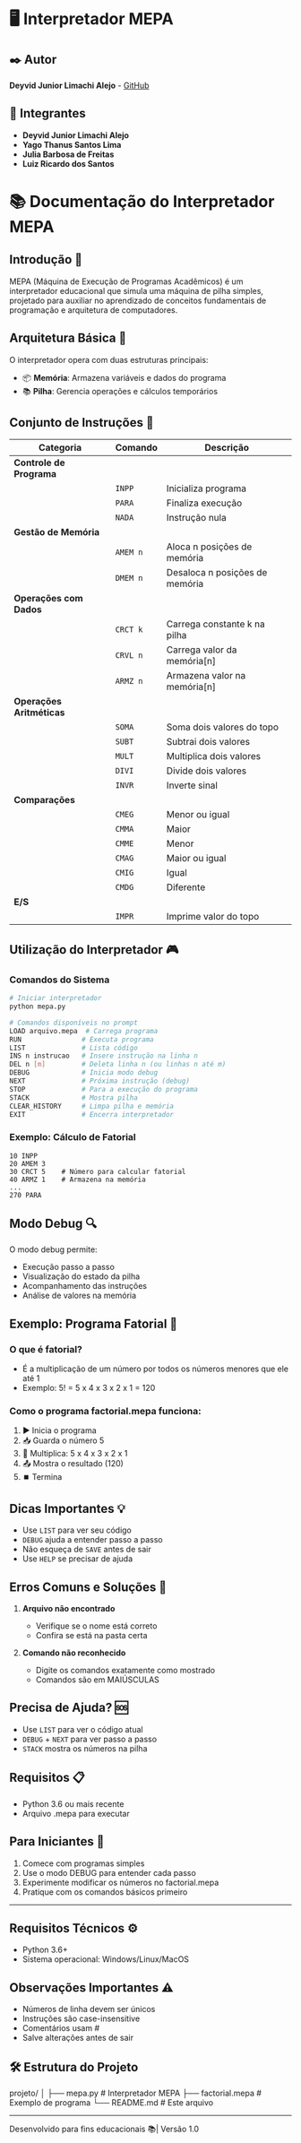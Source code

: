 # 🖥️ Interpretador MEPA

## ✒️ Autor
**Deyvid Junior Limachi Alejo** - [GitHub](https://github.com/deyvidjunior/COMPILADORES---PROVA-.git)

## 👥 Integrantes
- **Deyvid Junior Limachi Alejo**
- **Yago Thanus Santos Lima**
- **Julia Barbosa de Freitas** 
- **Luiz Ricardo dos Santos**

# 📚 Documentação do Interpretador MEPA

## Introdução 🤔
MEPA (Máquina de Execução de Programas Acadêmicos) é um interpretador educacional que simula uma máquina de pilha simples, projetado para auxiliar no aprendizado de conceitos fundamentais de programação e arquitetura de computadores.

## Arquitetura Básica 🔧
O interpretador opera com duas estruturas principais:
- 📦 **Memória**: Armazena variáveis e dados do programa
- 📚 **Pilha**: Gerencia operações e cálculos temporários

## Conjunto de Instruções 📝
| Categoria | Comando | Descrição |
|-----------|---------|-----------|
| **Controle de Programa** |
| | `INPP` | Inicializa programa |
| | `PARA` | Finaliza execução |
| | `NADA` | Instrução nula |
| **Gestão de Memória** |
| | `AMEM n` | Aloca n posições de memória |
| | `DMEM n` | Desaloca n posições de memória |
| **Operações com Dados** |
| | `CRCT k` | Carrega constante k na pilha |
| | `CRVL n` | Carrega valor da memória[n] |
| | `ARMZ n` | Armazena valor na memória[n] |
| **Operações Aritméticas** |
| | `SOMA` | Soma dois valores do topo |
| | `SUBT` | Subtrai dois valores |
| | `MULT` | Multiplica dois valores |
| | `DIVI` | Divide dois valores |
| | `INVR` | Inverte sinal |
| **Comparações** |
| | `CMEG` | Menor ou igual |
| | `CMMA` | Maior |
| | `CMME` | Menor |
| | `CMAG` | Maior ou igual |
| | `CMIG` | Igual |
| | `CMDG` | Diferente |
| **E/S** |
| | `IMPR` | Imprime valor do topo |

## Utilização do Interpretador 🎮

### Comandos do Sistema
```bash
# Iniciar interpretador
python mepa.py

# Comandos disponíveis no prompt
LOAD arquivo.mepa  # Carrega programa
RUN               # Executa programa
LIST              # Lista código
INS n instrucao   # Insere instrução na linha n
DEL n [m]         # Deleta linha n (ou linhas n até m)
DEBUG             # Inicia modo debug
NEXT              # Próxima instrução (debug)
STOP              # Para a execução do programa
STACK             # Mostra pilha
CLEAR_HISTORY     # Limpa pilha e memória
EXIT              # Encerra interpretador
```

### Exemplo: Cálculo de Fatorial
```mepa
10 INPP
20 AMEM 3
30 CRCT 5    # Número para calcular fatorial
40 ARMZ 1    # Armazena na memória
...
270 PARA
```

## Modo Debug 🔍
O modo debug permite:
- Execução passo a passo
- Visualização do estado da pilha
- Acompanhamento das instruções
- Análise de valores na memória


## Exemplo: Programa Fatorial 🌟

### O que é fatorial?
- É a multiplicação de um número por todos os números menores que ele até 1
- Exemplo: 5! = 5 x 4 x 3 x 2 x 1 = 120

### Como o programa factorial.mepa funciona:
1. ▶️ Inicia o programa
2. 📥 Guarda o número 5
3. 🔄 Multiplica: 5 x 4 x 3 x 2 x 1
4. 📤 Mostra o resultado (120)
5. ⏹️ Termina

## Dicas Importantes 💡
- Use `LIST` para ver seu código
- `DEBUG` ajuda a entender passo a passo
- Não esqueça de `SAVE` antes de sair
- Use `HELP` se precisar de ajuda

## Erros Comuns e Soluções 🚨
1. **Arquivo não encontrado**
   - Verifique se o nome está correto
   - Confira se está na pasta certa

2. **Comando não reconhecido**
   - Digite os comandos exatamente como mostrado
   - Comandos são em MAIÚSCULAS

## Precisa de Ajuda? 🆘
- Use `LIST` para ver o código atual
- `DEBUG` + `NEXT` para ver passo a passo
- `STACK` mostra os números na pilha

## Requisitos 📋
- Python 3.6 ou mais recente
- Arquivo .mepa para executar

## Para Iniciantes 🌱
1. Comece com programas simples
2. Use o modo DEBUG para entender cada passo
3. Experimente modificar os números no factorial.mepa
4. Pratique com os comandos básicos primeiro

---

## Requisitos Técnicos ⚙️
- Python 3.6+
- Sistema operacional: Windows/Linux/MacOS

## Observações Importantes ⚠️
- Números de linha devem ser únicos
- Instruções são case-insensitive
- Comentários usam #
- Salve alterações antes de sair

## 🛠️ Estrutura do Projeto
projeto/
│
├── mepa.py           # Interpretador MEPA
├── factorial.mepa    # Exemplo de programa
└── README.md         # Este arquivo

---
Desenvolvido para fins educacionais 📚| Versão 1.0
